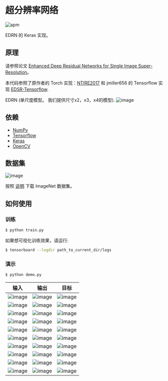 # 超分辨率网络

![apm](https://img.shields.io/apm/l/vim-mode.svg)

EDRN 的 Keras 实现。

## 原理

请参照论文 [Enhanced Deep Residual Networks for Single Image Super-Resolution](https://arxiv.org/pdf/1707.02921.pdf)。

本代码参照了原作者的 Torch 实现：[NTIRE2017](https://github.com/LimBee/NTIRE2017) 和 jmiller656 的 Tensorflow 实现 [EDSR-Tensorflow](https://github.com/jmiller656/EDSR-Tensorflow).

EDRN (单尺度模型。 我们提供尺寸x2，x3，x4的模型).
![image](https://github.com/LimBee/NTIRE2017/raw/master/figs/EDSR.png)

## 依赖
- [NumPy](http://docs.scipy.org/doc/numpy-1.10.1/user/install.html)
- [Tensorflow](https://www.tensorflow.org/versions/r0.8/get_started/os_setup.html)
- [Keras](https://keras.io/#installation)
- [OpenCV](https://opencv-python-tutroals.readthedocs.io/en/latest/)

## 数据集

![image](https://github.com/foamliu/Super-Resolution-Net/raw/master/images/imagenet.png)

按照 [说明](https://github.com/foamliu/ImageNet-Downloader) 下载 ImageNet 数据集。


## 如何使用


### 训练
```bash
$ python train.py
```

如果想可视化训练效果，请运行:
```bash
$ tensorboard --logdir path_to_current_dir/logs
```

### 演示

```bash
$ python demo.py
```

输入 | 输出 | 目标 | 
|---|---|---|
|![image](https://github.com/foamliu/Super-Resolution-Net/raw/master/images/0_image.png) | ![image](https://github.com/foamliu/Super-Resolution-Net/raw/master/images/0_out.png)| ![image](https://github.com/foamliu/Super-Resolution-Net/raw/master/images/0_gt.png)|
|![image](https://github.com/foamliu/Super-Resolution-Net/raw/master/images/1_image.png) | ![image](https://github.com/foamliu/Super-Resolution-Net/raw/master/images/1_out.png)| ![image](https://github.com/foamliu/Super-Resolution-Net/raw/master/images/1_gt.png)|
|![image](https://github.com/foamliu/Super-Resolution-Net/raw/master/images/2_image.png) | ![image](https://github.com/foamliu/Super-Resolution-Net/raw/master/images/2_out.png)| ![image](https://github.com/foamliu/Super-Resolution-Net/raw/master/images/2_gt.png)|
|![image](https://github.com/foamliu/Super-Resolution-Net/raw/master/images/3_image.png) | ![image](https://github.com/foamliu/Super-Resolution-Net/raw/master/images/3_out.png)| ![image](https://github.com/foamliu/Super-Resolution-Net/raw/master/images/3_gt.png)|
|![image](https://github.com/foamliu/Super-Resolution-Net/raw/master/images/4_image.png) | ![image](https://github.com/foamliu/Super-Resolution-Net/raw/master/images/4_out.png)| ![image](https://github.com/foamliu/Super-Resolution-Net/raw/master/images/4_gt.png)|
|![image](https://github.com/foamliu/Super-Resolution-Net/raw/master/images/5_image.png) | ![image](https://github.com/foamliu/Super-Resolution-Net/raw/master/images/5_out.png)| ![image](https://github.com/foamliu/Super-Resolution-Net/raw/master/images/5_gt.png)|
|![image](https://github.com/foamliu/Super-Resolution-Net/raw/master/images/6_image.png) | ![image](https://github.com/foamliu/Super-Resolution-Net/raw/master/images/6_out.png)| ![image](https://github.com/foamliu/Super-Resolution-Net/raw/master/images/6_gt.png)|
|![image](https://github.com/foamliu/Super-Resolution-Net/raw/master/images/7_image.png) | ![image](https://github.com/foamliu/Super-Resolution-Net/raw/master/images/7_out.png)| ![image](https://github.com/foamliu/Super-Resolution-Net/raw/master/images/7_gt.png)|
|![image](https://github.com/foamliu/Super-Resolution-Net/raw/master/images/8_image.png) | ![image](https://github.com/foamliu/Super-Resolution-Net/raw/master/images/8_out.png)| ![image](https://github.com/foamliu/Super-Resolution-Net/raw/master/images/8_gt.png)|
|![image](https://github.com/foamliu/Super-Resolution-Net/raw/master/images/9_image.png) | ![image](https://github.com/foamliu/Super-Resolution-Net/raw/master/images/9_out.png)| ![image](https://github.com/foamliu/Super-Resolution-Net/raw/master/images/9_gt.png)|
